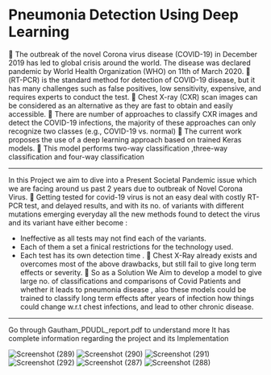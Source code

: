 # Pneumonia Detection Using Deep Learning


 The outbreak of the novel Corona virus disease (COVID-19) in December
2019 has led to global crisis around the world. The disease was declared
pandemic by World Health Organization (WHO) on 11th of March 2020.
 (RT-PCR) is the standard method for detection of COVID-19 disease, but it
has many challenges such as false positives, low sensitivity, expensive, and
requires experts to conduct the test.
 Chest X-ray (CXR) scan images can be considered as an alternative as they
are fast to obtain and easily accessible.
 There are number of approaches to classify CXR images and detect the
COVID-19 infections, the majority of these approaches can only recognize
two classes (e.g., COVID-19 vs. normal)
 The current work proposes the use of a deep learning approach based on
trained Keras models.
 This model performs two-way classification ,three-way classification and
four-way classification



---------------------------------------------------------------------------------


 In this Project we aim to dive into a Present Societal Pandemic issue which
we are facing around us past 2 years due to outbreak of Novel Corona Virus.
 Getting tested for covid-19 virus is not an easy deal with costly RT-PCR
test, and delayed results, and with its no. of variants with different mutations
emerging everyday all the new methods found to detect the virus and its
variant have either become :
- Ineffective as all tests may not find each of the variants.
- Each of them a set a finical restrictions for the technology used.
- Each test has its own detection time .
 Chest X-Ray already exists and overcomes most of the above drawbacks,
but still fail to give long term effects or severity.
 So as a Solution We Aim to develop a model to give large no. of
classifications and comparisons of Covid Patients and whether it leads to
pneumonia disease , also these models could be trained to classify long term
effects after years of infection how things could change w.r.t chest
infections, and lead to other chronic disease.


-----------------------------------------------------------------------------------





Go through Gautham_PDUDL_report.pdf to understand more
It has complete information regarding the project and its Implementation


![Screenshot (289)](https://user-images.githubusercontent.com/85282195/161383962-ded9371a-edae-4453-a6a6-acbbaae07bfd.png)
![Screenshot (290)](https://user-images.githubusercontent.com/85282195/161383965-0e396d4f-a427-4579-8450-c84e389b0ea9.png)
![Screenshot (291)](https://user-images.githubusercontent.com/85282195/161383966-8e17992f-45c4-48d7-ae76-e4f3901703d9.png)
![Screenshot (292)](https://user-images.githubusercontent.com/85282195/161383968-dedd5496-a2a5-4928-82a3-b2d9440f8a03.png)
![Screenshot (287)](https://user-images.githubusercontent.com/85282195/161383969-bb502b4d-654f-4911-b5d1-133b612faf43.png)
![Screenshot (288)](https://user-images.githubusercontent.com/85282195/161383971-bfea1919-e626-409e-b2c9-06f45be6c183.png)
